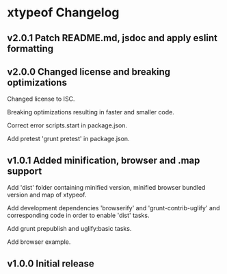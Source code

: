# xtypeof Changelog

## v2.0.1 Patch README.md, jsdoc and apply eslint formatting

## v2.0.0 Changed license and breaking optimizations
Changed license to ISC.

Breaking optimizations resulting in faster and smaller code.

Correct error scripts.start in package.json.

Add pretest 'grunt pretest' in package.json.

## v1.0.1 Added minification, browser and .map support
Add 'dist' folder containing minified version, minified browser bundled version and map of xtypeof.

Add development dependencies 'browserify' and 'grunt-contrib-uglify' and corresponding code in order to enable 'dist' tasks.

Add grunt prepublish and uglify:basic tasks.

Add browser example.

## v1.0.0 Initial release

